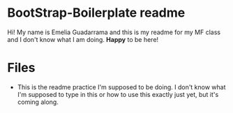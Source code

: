 # BootStrap-Boilerplate readme

Hi! My name is Emelia Guadarrama and this is my readme for my MF class and I don't know what I am doing. **Happy** to be here!


# Files

* This is the readme practice I'm supposed to be doing. I don't know what I'm supposed to type in this or how to use this exactly just yet, but it's coming along.
